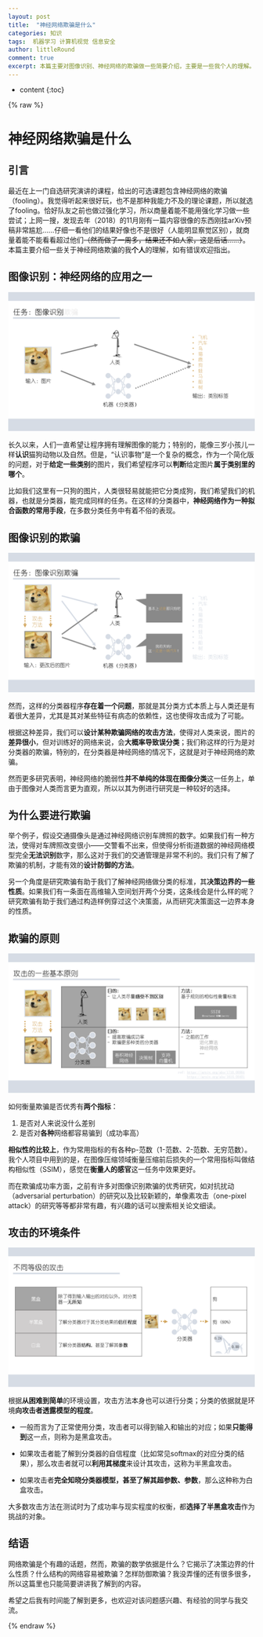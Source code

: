 ```yaml
---
layout: post
title:  "神经网络欺骗是什么"
categories: 知识
tags:  机器学习 计算机视觉 信息安全
author: littleRound
comment: true
excerpt: 本篇主要对图像识别、神经网络的欺骗做一些简要介绍，主要是一些我个人的理解。
---
```


* content
{:toc}

{% raw %}

# 神经网络欺骗是什么

## 引言

最近在上一门自选研究演讲的课程，给出的可选课题包含神经网络的欺骗（fooling）。我觉得听起来很好玩，也不是那种我能力不及的理论课题，所以就选了fooling。恰好队友之前也做过强化学习，所以商量着能不能用强化学习做一些尝试；上网一搜，发现去年（2018）的11月刚有一篇内容很像的东西刚挂arXiv预稿非常尴尬......仔细一看他们的结果好像也不是很好（人能明显察觉区别），就商量着能不能看看超过他们~~（然而做了一周多，结果还不如人家，这是后话……）~~。本篇主要介绍一些关于神经网络欺骗的我**个人**的理解，如有错误欢迎指出。

## 图像识别：神经网络的应用之一

![图像识别](/static/post_resource/2019-01-11-1.PNG)

长久以来，人们一直希望让程序拥有理解图像的能力；特别的，能像三岁小孩儿一样**认识**猫狗动物以及自然。但是，“认识事物”是一个复杂的概念，作为一个简化版的问题，对于**给定一些类别**的图片，我们希望程序可以**判断**给定图片**属于类别里的哪个**。

比如我们这里有一只狗的图片，人类很轻易就能把它分类成狗，我们希望我们的机器，也就是分类器，能完成同样的任务。在这样的分类器中，**神经网络作为一种拟合函数的常用手段**，在多数分类任务中有着不俗的表现。

## 图像识别的欺骗

![欺骗](/static/post_resource/2019-01-11-2.PNG)

然而，这样的分类器程序**存在着一个问题**，那就是其分类方式本质上与人类还是有着很大差异，尤其是其对某些特征有病态的依赖性，这也使得攻击成为了可能。

根据这种差异，我们可以**设计某种欺骗网络的攻击方法**，使得对人类来说，图片的**差异很小**，但对训练好的网络来说，会**大概率导致误分类**；我们称这样的行为是对分类器的欺骗，特别的，在分类器是神经网络的情况下，这就是对于神经网络的欺骗。

然而更多研究表明，神经网络的脆弱性**并不单纯的体现在图像分类**这一任务上，单由于图像对人类而言更为直观，所以以其为例进行研究是一种较好的选择。

## 为什么要进行欺骗

举个例子，假设交通摄像头是通过神经网络识别车牌照的数字。如果我们有一种方法，使得对车牌照改变很小——交警看不出来，但使得分析街道数据的神经网络模型完全**无法识别**数字，那么这对于我们的交通管理是非常不利的。我们只有了解了欺骗的机制，才能有效的**设计防御的方法**。

另一个角度是研究欺骗有助于我们了解神经网络做分类的标准，其**决策边界的一些性质**。如果我们有一条面在高维输入空间划开两个分类，这条线会是什么样的呢？研究欺骗有助于我们通过构造样例穿过这个决策面，从而研究决策面这一边界本身的性质。

## 欺骗的原则

![欺骗的原则](/static/post_resource/2019-01-11-3.PNG)

如何衡量欺骗是否优秀有**两个指标**：

1. 是否对人来说没什么差别
2. 是否对**各种**网络都容易骗到（成功率高）

**相似性的比较上**，作为常用指标的有各种p-范数（1-范数、2-范数、无穷范数）。我个人项目中用到的是，在图像压缩领域衡量压缩前后损失的一个常用指标叫做结构相似性（SSIM），感觉在**衡量人的感官**这一任务中效果更好。

而在欺骗成功率方面，之前有许多对图像识别欺骗的优秀研究，如对抗扰动（adversarial perturbation）的研究以及比较新颖的，单像素攻击（one-pixel attack）的研究等等都非常有趣，有兴趣的话可以搜索相关论文细读。

## 攻击的环境条件

![攻击等级](/static/post_resource/2019-01-11-4.PNG)

根据**从困难到简单**的环境设置，攻击方法本身也可以进行分类；分类的依据就是环境**向攻击者透露模型的程度**。

- 一般而言为了正常使用分类，攻击者可以得到输入和输出的对应；如果**只能得到**这一点，则称为是黑盒攻击。

- 如果攻击者能了解到分类器的自信程度（比如常见softmax的对应分类的结果），那么攻击者就可以**利用其梯度**来设计其攻击，这称为半黑盒攻击。
- 如果攻击者**完全知晓分类器模型，甚至了解其超参数、参数**，那么这种称为白盒攻击。

大多数攻击方法在测试时为了成功率与现实程度的权衡，都**选择了半黑盒攻击**作为挑战的对象。

## 结语

网络欺骗是个有趣的话题，然而，欺骗的数学依据是什么？它揭示了决策边界的什么性质？什么结构的网络容易被欺骗？怎样防御欺骗？我没弄懂的还有很多很多，所以这篇里也只能简要讲讲我了解到的内容。

希望之后我有时间能了解到更多，也欢迎对该问题感兴趣、有经验的同学与我交流。



{% endraw %}